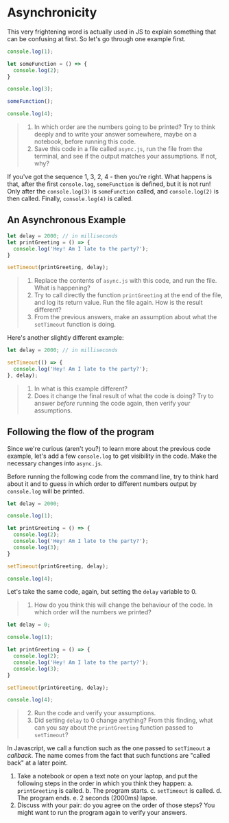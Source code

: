 # Asynchronicity

This very frightening word is actually used in JS to explain something that can be confusing at first. So let's go through one example first.

```javascript
console.log(1);

let someFunction = () => {
  console.log(2);
}

console.log(3);

someFunction();

console.log(4);
```

> 1. In which order are the numbers going to be printed? Try to think deeply and to write your answer somewhere, maybe on a notebook, before running this code.
> 2. Save this code in a file called `async.js`, run the file from the terminal, and see if the output matches your assumptions. If not, why?

If you've got the sequence 1, 3, 2, 4 - then you're right. What happens is that, after the first `console.log`, `someFunction` is defined, but it is not run! Only after the `console.log(3)` is `someFunction` called, and `console.log(2)` is then called. Finally, `console.log(4)` is called.

## An Asynchronous Example

```javascript
let delay = 2000; // in milliseconds
let printGreeting = () => {
  console.log('Hey! Am I late to the party?');
}

setTimeout(printGreeting, delay);
```

> 1. Replace the contents of `async.js` with this code, and run the file. What is happening? 
> 2. Try to call directly the function `printGreeting` at the end of the file, and log its return value. Run the file again. How is the result different?
> 3. From the previous answers, make an assumption about what the `setTimeout` function is doing. 

Here's another slightly different example:
```javascript
let delay = 2000; // in milliseconds

setTimeout(() => {
  console.log('Hey! Am I late to the party?');
}, delay);
```

> 1. In what is this example different? 
> 2. Does it change the final result of what the code is doing? Try to answer *before* running the code again, then verify your assumptions.

## Following the flow of the program

Since we're curious (aren't you?) to learn more about the previous code example, let's add a few `console.log` to get visibility in the code. Make the necessary changes into `async.js`.

Before running the following code from the command line, try to think hard about it and to guess in which order to different numbers output by `console.log` will be printed. 

```javascript
let delay = 2000;

console.log(1);

let printGreeting = () => {
  console.log(2);
  console.log('Hey! Am I late to the party?');
  console.log(3);
}

setTimeout(printGreeting, delay);

console.log(4);
```

Let's take the same code, again, but setting the `delay` variable to 0. 

> 1. How do you think this will change the behaviour of the code. In which order will the numbers we printed?

```javascript
let delay = 0;

console.log(1);

let printGreeting = () => {
  console.log(2);
  console.log('Hey! Am I late to the party?');
  console.log(3);
}

setTimeout(printGreeting, delay);

console.log(4);
```

> 2. Run the code and verify your assumptions. 
> 3. Did setting `delay` to 0 change anything? From this finding, what can you say about the `printGreeting` function passed to `setTimeout`? 

In Javascript, we call a function such as the one passed to `setTimeout` a *callback*. The name comes from the fact that such functions are "called back" at a later point.

1. Take a notebook or open a text note on your laptop, and put the following steps in the order in which you think they happen: 
  a. `printGreeting` is called.
  b. The program starts.
  c. `setTimeout` is called.
  d. The program ends.
  e. 2 seconds (2000ms) lapse.  
2. Discuss with your pair: do you agree on the order of those steps? You might want to run the program again to verify your answers.


